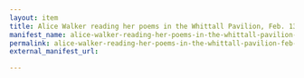 ```yaml
---
layout: item
title: Alice Walker reading her poems in the Whittall Pavilion, Feb. 13
manifest_name: alice-walker-reading-her-poems-in-the-whittall-pavilion-feb-13
permalink: alice-walker-reading-her-poems-in-the-whittall-pavilion-feb-13
external_manifest_url: 

---
```

<!-- Add an essay or interpretive material below this line,
using HTML or markdown.  Do not modify this file above this line -->
